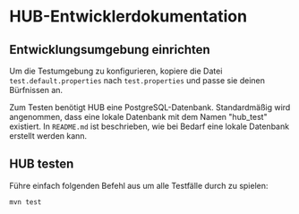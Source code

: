 HUB-Entwicklerdokumentation
===========================

Entwicklungsumgebung einrichten
-------------------------------

Um die Testumgebung zu konfigurieren, kopiere die Datei `test.default.properties` nach
`test.properties` und passe sie deinen Bürfnissen an.

Zum Testen benötigt HUB eine PostgreSQL-Datenbank. Standardmäßig wird angenommen, dass
eine lokale Datenbank mit dem Namen "hub_test" existiert. In `README.md` ist beschrieben,
wie bei Bedarf eine lokale Datenbank erstellt werden kann.

HUB testen
----------

Führe einfach folgenden Befehl aus um alle Testfälle durch zu spielen:

    mvn test
